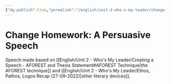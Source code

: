 ```yaml
---
{"dg-publish":true,"permalink":"/english/unit-2-who-s-my-leader/change-homework-speech-group-task/","dgHomeLink":true,"dgPassFrontmatter":false}
---
```


# Change Homework: A Persuasive Speech
Speech made based on [[English/Unit 2 - Who's My Leader/Creating a Speech - AFOREST and Thesis Statement#AFOREST Technique|the AFOREST technique]] and [[English/Unit 2 - Who's My Leader/Ethos, Pathos, Logos Recap (27-09-2022)|other literary devices]].
